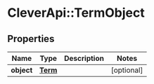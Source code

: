 # CleverApi::TermObject

## Properties
Name | Type | Description | Notes
------------ | ------------- | ------------- | -------------
**object** | [**Term**](Term.md) |  | [optional] 

